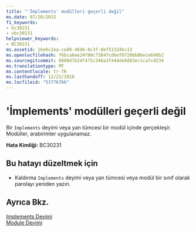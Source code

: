 ```yaml
---
title: "'İmplements' modülleri geçerli değil"
ms.date: 07/20/2015
f1_keywords:
- bc30231
- vbc30231
helpviewer_keywords:
- BC30231
ms.assetid: 16e6c3ea-ce89-4646-8c3f-0ef51324bc13
ms.openlocfilehash: f6bca6ee24f80c73847cdbef8720bb86ece640b2
ms.sourcegitcommit: 0888d7b24f475c346a3f444de8d83ec1ca7cd234
ms.translationtype: MT
ms.contentlocale: tr-TR
ms.lasthandoff: 12/22/2018
ms.locfileid: "53776766"
---
```

# <a name="implements-not-valid-in-modules"></a>'İmplements' modülleri geçerli değil
Bir `Implements` deyimi veya yan tümcesi bir modül içinde gerçekleşir. Modüller, arabirimler uygulanamaz.  
  
 **Hata Kimliği:** BC30231  
  
## <a name="to-correct-this-error"></a>Bu hatayı düzeltmek için  
  
-   Kaldırma `Implements` deyimi veya yan tümcesi veya modül bir sınıf olarak parolayı yeniden yazın.  
  
## <a name="see-also"></a>Ayrıca Bkz.  
 [Implements Deyimi](../../visual-basic/language-reference/statements/implements-statement.md)  
 [Module Deyimi](../../visual-basic/language-reference/statements/module-statement.md)
